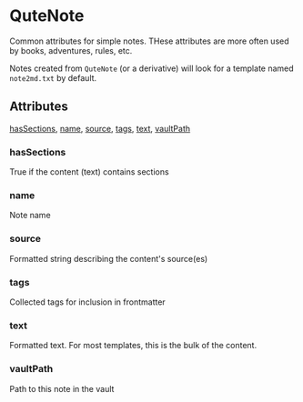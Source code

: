 # QuteNote

Common attributes for simple notes. THese attributes are more often used by books, adventures, rules, etc.

Notes created from `QuteNote` (or a derivative) will look for a template named `note2md.txt` by default.

## Attributes

[hasSections](#hassections), [name](#name), [source](#source), [tags](#tags), [text](#text), [vaultPath](#vaultpath)


### hasSections

True if the content (text) contains sections

### name

Note name

### source

Formatted string describing the content's source(es)

### tags

Collected tags for inclusion in frontmatter

### text

Formatted text. For most templates, this is the bulk of the content.

### vaultPath

Path to this note in the vault
